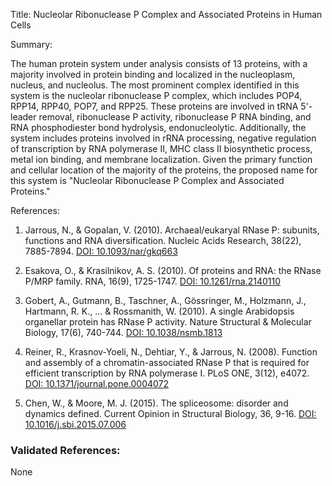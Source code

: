 Title: Nucleolar Ribonuclease P Complex and Associated Proteins in Human Cells

Summary:

The human protein system under analysis consists of 13 proteins, with a majority involved in protein binding and localized in the nucleoplasm, nucleus, and nucleolus. The most prominent complex identified in this system is the nucleolar ribonuclease P complex, which includes POP4, RPP14, RPP40, POP7, and RPP25. These proteins are involved in tRNA 5'-leader removal, ribonuclease P activity, ribonuclease P RNA binding, and RNA phosphodiester bond hydrolysis, endonucleolytic. Additionally, the system includes proteins involved in rRNA processing, negative regulation of transcription by RNA polymerase II, MHC class II biosynthetic process, metal ion binding, and membrane localization. Given the primary function and cellular location of the majority of the proteins, the proposed name for this system is "Nucleolar Ribonuclease P Complex and Associated Proteins."

References:

1. Jarrous, N., & Gopalan, V. (2010). Archaeal/eukaryal RNase P: subunits, functions and RNA diversification. Nucleic Acids Research, 38(22), 7885-7894. [DOI: 10.1093/nar/gkq663](https://doi.org/10.1093/nar/gkq663)

2. Esakova, O., & Krasilnikov, A. S. (2010). Of proteins and RNA: the RNase P/MRP family. RNA, 16(9), 1725-1747. [DOI: 10.1261/rna.2140110](https://doi.org/10.1261/rna.2140110)

3. Gobert, A., Gutmann, B., Taschner, A., Gössringer, M., Holzmann, J., Hartmann, R. K., ... & Rossmanith, W. (2010). A single Arabidopsis organellar protein has RNase P activity. Nature Structural & Molecular Biology, 17(6), 740-744. [DOI: 10.1038/nsmb.1813](https://doi.org/10.1038/nsmb.1813)

4. Reiner, R., Krasnov-Yoeli, N., Dehtiar, Y., & Jarrous, N. (2008). Function and assembly of a chromatin-associated RNase P that is required for efficient transcription by RNA polymerase I. PLoS ONE, 3(12), e4072. [DOI: 10.1371/journal.pone.0004072](https://doi.org/10.1371/journal.pone.0004072)

5. Chen, W., & Moore, M. J. (2015). The spliceosome: disorder and dynamics defined. Current Opinion in Structural Biology, 36, 9-16. [DOI: 10.1016/j.sbi.2015.07.006](https://doi.org/10.1016/j.sbi.2015.07.006)

### Validated References: 

None



